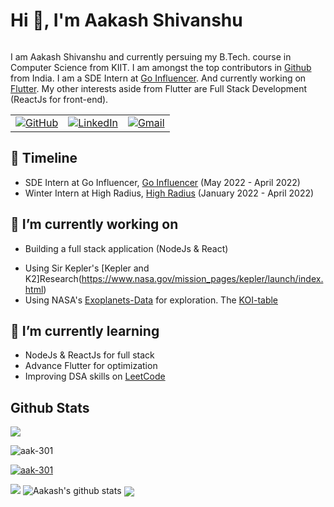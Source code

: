 <h1 align="center" style="display: inline-block;">Hi 👋, I'm Aakash Shivanshu</h1>


I am Aakash Shivanshu and currently persuing my B.Tech. course in Computer Science from KIIT. I am amongst the top contributors in [Github](https://commits.top/india.html) from India. I am a SDE Intern at [Go Influencer](https://www.goinfluencer.io/). And currently working on [Flutter](https://flutter.dev/). My other interests aside from Flutter are Full Stack Development (ReactJs for front-end).

<table>
  <tr>
      <td><a href="https://github.com/aak-301"><img src="https://img.shields.io/github/followers/aak-301.svg?label=GitHub&style=social" alt="GitHub"></a></td>
    <td><a href="https://www.linkedin.com/in/aakash-shivanshu-171771188/"><img src="https://img.shields.io/badge/LinkedIn--_.svg?style=social&logo=linkedin" alt="LinkedIn"></a></td>
    <td><a href="mailto:aakashshivanshu5@gmail.com"><img src="https://img.shields.io/badge/Gmail--_.svg?style=social&logo=gmail" alt="Gmail"></a></td>
  </tr>
</table>

## 🧭 Timeline

- SDE Intern at Go Influencer, [Go Influencer](https://www.goinfluencer.io/) (May 2022 - April 2022)
- Winter Intern at High Radius, [High Radius](https://www.highradius.com/) (January 2022 - April 2022)

## 🔭 I’m currently working on
* Building a full stack application (NodeJs & React)
- Using Sir Kepler's [Kepler and K2]Research(https://www.nasa.gov/mission_pages/kepler/launch/index.html)
- Using NASA's [Exoplanets-Data](https://exoplanetarchive.ipac.caltech.edu/docs/data.html) for exploration. The [KOI-table](https://exoplanetarchive.ipac.caltech.edu/cgi-bin/TblView/nph-tblView?app=ExoTbls&config=cumulative)

## 🌱 I’m currently learning
* NodeJs & ReactJs for full stack
* Advance Flutter for optimization
* Improving DSA skills on [LeetCode](https://leetcode.com/Aakash_301/)

## Github Stats

![](https://activity-graph.herokuapp.com/graph?username=aak-301&theme=react-dark&hide_border=true&area=true)


<p align="left"> <img src="https://komarev.com/ghpvc/?username=aak-301&label=Profile%20views&color=0e75b6&style=flat" alt="aak-301" /> </p>

<p align="left"> <a href="https://github.com/ryo-ma/github-profile-trophy"><img src="https://github-profile-trophy.vercel.app/?username=aak-301" alt="aak-301" /></a> </p>

<img src="https://github-readme-streak-stats.herokuapp.com/?user=aak-301">

<img src="https://github-readme-stats.vercel.app/api?username=aak-301&count_private=true&show_icons=true&theme=light" alt="Aakash's github stats"/>

<img align="center" src="https://github-readme-stats.vercel.app/api/top-langs/?username=aak-301&layout=compact&theme=light"/>

